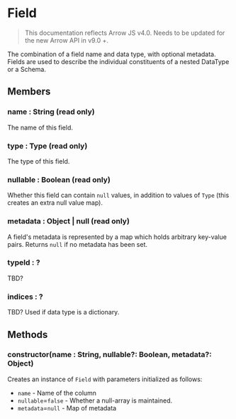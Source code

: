 # Field

> This documentation reflects Arrow JS v4.0. Needs to be updated for the new Arrow API in v9.0 +.


The combination of a field name and data type, with optional metadata. Fields are used to describe the individual constituents of a nested DataType or a Schema.

## Members

### name : String (read only)

The name of this field.

### type : Type (read only)

The type of this field.

### nullable : Boolean (read only)

Whether this field can contain `null` values, in addition to values of `Type` (this creates an extra null value map).

### metadata : Object | null (read only)

A field's metadata is represented by a map which holds arbitrary key-value pairs. Returns `null` if no metadata has been set.

### typeId : ?

TBD?

### indices : ?

TBD? Used if data type is a dictionary.


## Methods

### constructor(name : String, nullable?: Boolean, metadata?: Object)

Creates an instance of `Field` with parameters initialized as follows:

* `name` - Name of the column
* `nullable`=`false` - Whether a null-array is maintained.
* `metadata`=`null` - Map of metadata
